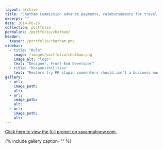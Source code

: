 ```yaml
---
layout: archive
title: "Chatham Commission advance payments, reimbursements for travel vary widely"
excerpt: ""
date: 2014-06-26
collection: portfolio
permalink: /portfolio/chatham/
header:
  teaser: /portfolio/chatham.png
sidebar:
  - title: "Role"
    image: /images/portfolio/chatham.png
    image_alt: "logo"
    text: "Designer, Front-End Developer"
  - title: "Responsibilities"
    text: "Reuters try PR stupid commenters should isn't a business model"
gallery:
  - url:
    image_path:
    alt:
  - url:
    image_path:
    alt:
  - url:
    image_path:
    alt:
---
```


[Click here to view the full project on savannahnow.com.](http://savannahnow.com/news/2012-10-13/chatham-commission-advance-payments-reimbursements-travel-vary-widely#.U6vLF41dU4s)

{% include gallery caption="" %}

